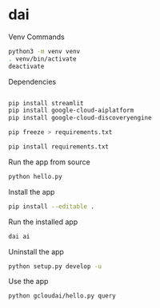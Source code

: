 # dai


Venv Commands

```sh
python3 -m venv venv
. venv/bin/activate
deactivate
```

Dependencies
```sh

pip install streamlit
pip install google-cloud-aiplatform
pip install google-cloud-discoveryengine

pip freeze > requirements.txt

pip install requirements.txt
```

Run the app from source
```sh
python hello.py
```

Install the app
```sh
pip install --editable .
```

Run the installed app
```sh
dai ai
```

Uninstall the app
```sh
python setup.py develop -u
```

Use the app
```sh
python gcloudai/hello.py query
```
